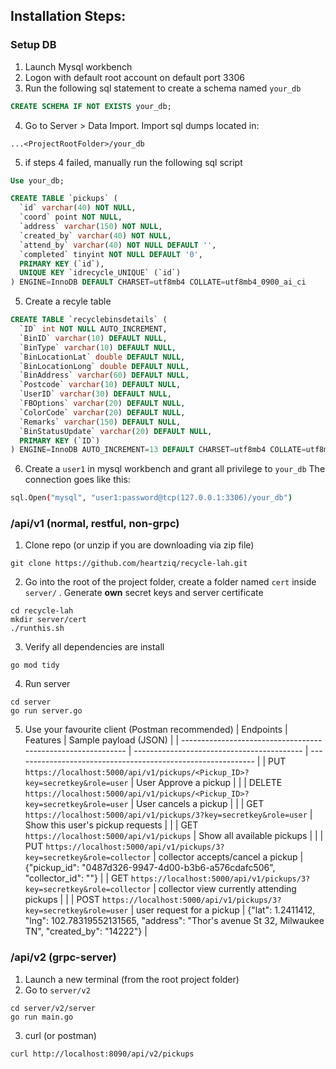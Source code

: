 ## Installation Steps:
### Setup DB
1. Launch Mysql workbench
2. Logon with default root account on default port 3306
3. Run the following sql statement to create a schema named ```your_db```

```sql
CREATE SCHEMA IF NOT EXISTS your_db;
```
4. Go to Server > Data Import. Import sql dumps located in:
```
...<ProjectRootFolder>/your_db
```
5. if steps 4 failed, manually run the following sql script

```sql
Use your_db;

CREATE TABLE `pickups` (
  `id` varchar(40) NOT NULL,
  `coord` point NOT NULL,
  `address` varchar(150) NOT NULL,
  `created_by` varchar(40) NOT NULL,
  `attend_by` varchar(40) NOT NULL DEFAULT '',
  `completed` tinyint NOT NULL DEFAULT '0',
  PRIMARY KEY (`id`),
  UNIQUE KEY `idrecycle_UNIQUE` (`id`)
) ENGINE=InnoDB DEFAULT CHARSET=utf8mb4 COLLATE=utf8mb4_0900_ai_ci
```

5. Create a recyle table

```sql
CREATE TABLE `recyclebinsdetails` (
  `ID` int NOT NULL AUTO_INCREMENT,
  `BinID` varchar(10) DEFAULT NULL,
  `BinType` varchar(10) DEFAULT NULL,
  `BinLocationLat` double DEFAULT NULL,
  `BinLocation﻿Long` double DEFAULT NULL,
  `BinAddress` varchar(60) DEFAULT NULL,
  `Postcode` varchar(10) DEFAULT NULL,
  `UserID` varchar(30) DEFAULT NULL,
  `FBOptions` varchar(20) DEFAULT NULL,
  `ColorCode` varchar(20) DEFAULT NULL,
  `Remarks` varchar(150) DEFAULT NULL,
  `BinStatusUpdate` varchar(20) DEFAULT NULL,
  PRIMARY KEY (`ID`)
) ENGINE=InnoDB AUTO_INCREMENT=13 DEFAULT CHARSET=utf8mb4 COLLATE=utf8mb4_0900_ai_ci
```
6. Create a ```user1``` in mysql workbench and grant all privilege to ```your_db```
The connection goes like this:
```sh
sql.Open("mysql", "user1:password@tcp(127.0.0.1:3306)/your_db")
```
### /api/v1 (normal, restful, non-grpc)
1. Clone repo (or unzip if you are downloading via zip file)

```shell
git clone https://github.com/heartziq/recycle-lah.git
```

2. Go into the root of the project folder, create a folder named ```cert``` inside ```server/``` . Generate **own** secret keys and server certificate
```shell
cd recycle-lah
mkdir server/cert
./runthis.sh
```

3. Verify all dependencies are install
```shell
go mod tidy
```

4. Run server
```shell
cd server
go run server.go
```
5. Use your favourite client (Postman recommended)
| Endpoints                                                    | Features                                   | Sample payload (JSON)                                        |
| ------------------------------------------------------------ | ------------------------------------------ | ------------------------------------------------------------ |
| PUT ```https://localhost:5000/api/v1/pickups/<Pickup_ID>?key=secretkey&role=user``` | User Approve a pickup                      |                                                              |
| DELETE ```https://localhost:5000/api/v1/pickups/<Pickup_ID>?key=secretkey&role=user``` | User cancels a pickup                      |                                                              |
| GET ```https://localhost:5000/api/v1/pickups/3?key=secretkey&role=user``` | Show this user's pickup requests           |                                                              |
| GET ```https://localhost:5000/api/v1/pickups```              | Show all available pickups                 |                                                              |
| PUT ```https://localhost:5000/api/v1/pickups/3?key=secretkey&role=collector``` | collector accepts/cancel a pickup          | {"pickup_id": "0487d326-9947-4d00-b3b6-a576cdafc506", "collector_id": ""} |
| GET ```https://localhost:5000/api/v1/pickups/3?key=secretkey&role=collector``` | collector view currently attending pickups |                                                              |
| POST ```https://localhost:5000/api/v1/pickups/3?key=secretkey&role=user``` | user request for a pickup                  | {"lat": 1.2411412, "lng": 102.78319552131565, "address": "Thor's avenue St 32, Milwaukee TN", "created_by": "14222"} |



### /api/v2 (grpc-server)
1. Launch a new terminal (from the root project folder)
2. Go to ```server/v2```
```shell
cd server/v2/server
go run main.go
```
3. curl (or postman)
```shell
curl http://localhost:8090/api/v2/pickups
```
